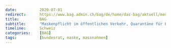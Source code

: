 ```yaml
---
date:          2020-07-01
redirect:      https://www.bag.admin.ch/bag/de/home/das-bag/aktuell/medienmitteilungen.msg-id-79711.html
title:         BAG
subtitle:      "Maskenpflicht im öffentlichen Verkehr, Quarantäne für Einreisende aus Risikogebieten, Aufhebung gewisser Einreisebeschränkungen ab dem 20. Juli"
timeline:      Schweiz
categories:    [BAG]
tags:          [bundesrat, maske, massnahmen]
---
```

